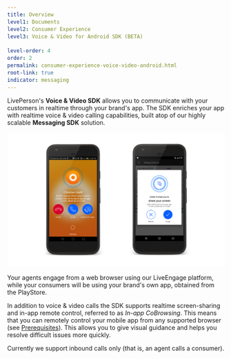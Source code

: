```yaml
---
title: Overview
level1: Documents
level2: Consumer Experience
level3: Voice & Video for Android SDK (BETA)

level-order: 4
order: 2
permalink: consumer-experience-voice-video-android.html
root-link: true
indicator: messaging
---
```


LivePerson's **Voice & Video SDK** allows you to communicate with your customers in realtime through your brand's app. The SDK enriches your app with realtime voice & video calling capabilities, built atop of our highly scalable **Messaging SDK** solution.

![screenshot_coapp](img/screenshot_coapp.png)

Your agents engage from a web browser using our LiveEngage platform, while your consumers will be using your brand's own app, obtained from the PlayStore.

In addition to voice & video calls the SDK supports realtime screen-sharing and in-app remote control, referred to as _In-app CoBrowsing_. This means that you can remotely control your mobile app from any supported browser (see [Prerequisites](consumer-experience-voice-video-android-prerequisites.html)). This allows you to give visual guidance and helps you resolve difficult issues more quickly.

Currently we support inbound calls only (that is, an agent calls a consumer).
